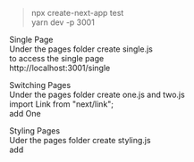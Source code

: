 > npx create-next-app test\
> yarn dev -p 3001

Single Page\
Under the pages folder create single.js\
to access the single page\
http://localhost:3001/single

Switching Pages\
Under the pages folder create one.js and two.js\
import Link from "next/link";\
add <Link href="/one"><a>One</a></Link>

Styling Pages\
Uder the pages folder create styling.js\
add <style jsx>{``}<style>

Create a common component\
Create a components folder and create Nav.js\
You can't access Nav by\
http://localhost:3001/Nav\
import the Nav in one.js and two.js as what you do in React

Adding head to one.js and two.js\
import Head from 'next/head';\
add <Head><title></title><meta/></Head>\
the <Head> will form part of the header inside the html <head> tag

Restructure the code with the Layout.js component\
Goto components folder and create Layout.js\
Goto pages folder and create restructure.js and use Layout component\
http://localhost:3001/restructure

Extract all the things in common to /pages/\_document.js\
To override the default Document, please refer to\
https://nextjs.org/docs/advanced-features/custom-document\
all common content in each page header, eg. css, meta data should be removed and add to this \_document.js\
you don't need to import this \_document.js to the pages, it will auto apply to all the pages\
after edit \_document.js, you need to run "yarn dev -p 3001" to make it effective

### Static Image
Handling Image\
Create a folder called static/images and add an image file in\
Create a page under pages folder call showimage.js\
you may need to run "yarn dev -p 3001" again\
** REMARK: it should change static to public\
** https://nextjs.org/docs/basic-features/static-file-serving


### CSS
SASS and CSS in Next.js (install both css and sass)\
npm install --save @zeit/next-css\
npm install --save @zeit/next-sass node-sass\
inside the root of the project, create next.config.js\
create static/css and static/scss folders\
add styles.css inside static/css\
add styles.scss inside static/scss\
create style_test.js under pages folder and import the styles.css and styles.scss\
http://localhost:3001/style_test

For global CSS
edit the styles/globals.css directly
and this no need to import in each page


### For Run and Build
Run for development > yarn dev -p <port_name> \
For deployment > yarn build \
then copy .next folder, public folder and package.json to the server \
then run > npm install \
then run > yarn start -p <port_name> \
> yarn start -p <port_name> will run the compiled code only [.next] 


### notes on next/link
https://nextjs.org/docs/api-reference/next/link \
The default behavior of Link is to scroll to the top of the page. \
When there is a hash defined it will scroll to the specific id, like a normal <a> tag. \
To prevent scrolling to the top / hash scroll={false} can be added to Link \
add id={pid} to the a tag \
then in the URL type "http://localhost:3009/basic#67" (#pid) to scroll back
  
### client side vs server side link
https://dev.to/justincy/client-side-and-server-side-redirection-in-next-js-3ile \
use the following to perform the routing for page with [pid] (dynamic variable) \
in the following [pid] is replaced with accident \
Router.push("/categorylist/[pid]", "/categorylist/accident") \
You can try the following git example on [...slug].js to pass multiple varibale on the URL link \
https://github.com/vercel/next.js/tree/canary/examples/catch-all-routes \
npx create-next-app --example catch-all-routes catch-all-routes-app


### Routing for page with somepage/[pid].js     
You should do it in the following wait:\
Router.push("/somepage/[pid]", "/somepage/abc");\
BUT NOT\
Router.push("/somepage/abc"); => this will make the nextjs can't find the file and create server side renderering\
Similarly for Link that you should add as following: \
<Link href="/somepage/[pid]" as={"/somepage/" + props.item.category} scroll={false}> 

                                                                                 
